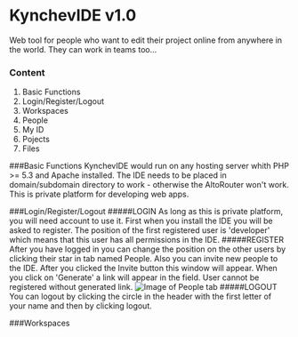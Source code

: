 # KynchevIDE v1.0
Web tool for people who want to edit their project online from anywhere in the world. They can work in teams too...

### Content
1. Basic Functions
2. Login/Register/Logout
3. Workspaces
4. People
5. My ID
6. Pojects
7. Files

###Basic Functions
KynchevIDE would run on any hosting server whith PHP >= 5.3 and Apache installed. The IDE needs to be placed in domain/subdomain directory to work - otherwise the AltoRouter won't work. This is private platform for developing web apps.

###Login/Register/Logout
#####LOGIN
As long as this is private platform, you will need account to use it. First when you install the IDE you will be asked to register. The position of the first registered user is 'developer' which means that this user has all permissions in the IDE. 
#####REGISTER
After you have logged in you can change the position on the other users by clicking their star in tab named People. Also you can invite new people to the IDE. After you clicked the Invite button this window will appear. When you click on 'Generate' a link will appear in the field. User cannot be registered without generated link.
![Image of People tab](http://developer.kynchev.eu/github_images/people.PNG)
#####LOGOUT
You can logout by clicking the circle in the header with the first letter of your name and then by clicking logout.

###Workspaces
